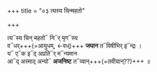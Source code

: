 +++
title = "०३ त्यस्य चिन्महतो"

+++

त्य᳓स्य चिन् महतो᳓ नि᳓र् मृग᳓स्य  
व᳓धर्+++(=आयुधम्, ←वध्)+++ **जघान** त᳓विषीभिर् इ᳓न्द्रः ।  
य᳓ ए᳓क इ᳓द् अप्रति᳓र् म᳓न्यमान  
आ᳓द् अस्माद् अन्यो᳓ **अजनिष्ट** त᳓व्यान्+++(=तवीयान्??)+++ ॥
